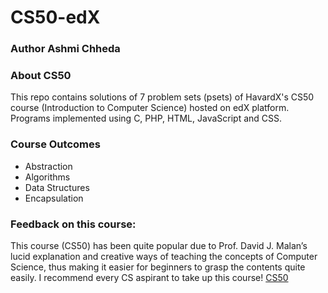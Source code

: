 # CS50-edX
### Author Ashmi Chheda

### About CS50
This repo contains solutions of 7 problem sets (psets) of HavardX's CS50 course (Introduction to Computer Science) hosted on edX platform.
Programs implemented using C, PHP, HTML, JavaScript and CSS.

### Course Outcomes

* Abstraction
* Algorithms
* Data Structures
* Encapsulation

### Feedback on this course:
This course (CS50) has been quite popular due to Prof. David J. Malan’s lucid explanation and creative ways of teaching the concepts of Computer Science, thus making it easier for beginners to grasp the contents quite easily.
I recommend every CS aspirant to take up this course! 
[CS50](https://www.edx.org/es/course/cs50s-introduction-computer-science-harvardx-cs50x)
